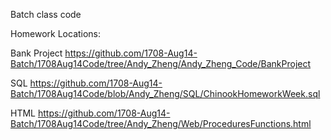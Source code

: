 Batch class code

Homework Locations:

Bank Project
https://github.com/1708-Aug14-Batch/1708Aug14Code/tree/Andy_Zheng/Andy_Zheng_Code/BankProject

SQL
https://github.com/1708-Aug14-Batch/1708Aug14Code/blob/Andy_Zheng/SQL/ChinookHomeworkWeek.sql

HTML
https://github.com/1708-Aug14-Batch/1708Aug14Code/tree/Andy_Zheng/Web/ProceduresFunctions.html
